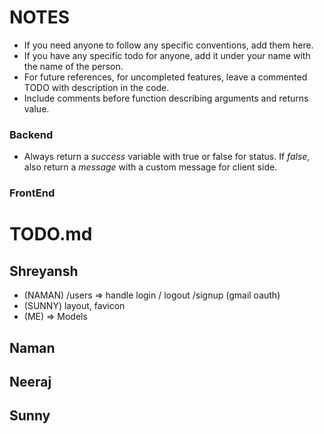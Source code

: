 # NOTES
* If you need anyone to follow any specific conventions, add them here.
* If you have any specific todo for anyone, add it under your name with the name of the person.
* For future references, for uncompleted features, leave a commented TODO with description in the code.
* Include comments before function describing arguments and returns value.
### Backend
* Always return a _success_ variable with true or false for status. If _false_, also return a _message_ with a custom message for client side.
### FrontEnd

# TODO.md
## Shreyansh
- (NAMAN) /users => handle login / logout /signup (gmail oauth)
- (SUNNY) layout, favicon
- (ME) => Models

## Naman


## Neeraj


## Sunny

